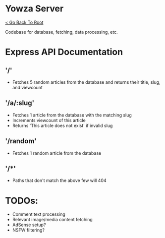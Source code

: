 # Yowza Server

[< Go Back To Root](https://github.com/KhoomeiK/yowza)

Codebase for database, fetching, data processing, etc.

# Express API Documentation

## '/'
- Fetches 5 random articles from the database and returns their title, slug, and viewcount

## '/a/:slug'
- Fetches 1 article from the database with the matching slug
- Increments viewcount of this article
- Returns 'This article does not exist' if invalid slug

## '/random'
- Fetches 1 random article from the database

## '/*'
- Paths that don't match the above few will 404


# TODOs:
- Comment text processing
- Relevant image/media content fetching
- AdSense setup?
- NSFW filtering?
